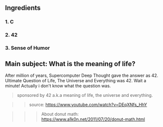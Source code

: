 ## Ingredients
### 1. C 
### 2. 42
### 3. Sense of Humor


## Main subject: What is the meaning of life? 


After million of years, Supercomputer Deep Thought gave the answer as 42. Ultimate Question of Life, The Universe and Everything was 42. 
Wait a minute! Actually i don't know what the question was.


> sponsored by 42 a.k.a meaning of life, the universe and everything.

>> source: https://www.youtube.com/watch?v=DEqXNfs_HhY

>>> About donut math: https://www.a1k0n.net/2011/07/20/donut-math.html
